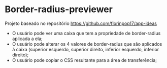 # Border-radius-previewer

Projeto baseado no repositório https://github.com/florinpop17/app-ideas

* O usuário pode ver uma caixa que tem a propriedade de border-radius aplicada a ela;
* O usuário pode alterar os 4 valores de border-radius que são aplicados à caixa (superior esquerdo, superior direito, inferior esquerdo, inferior direito);
* O usuário pode copiar o CSS resultante para a área de transferência;
